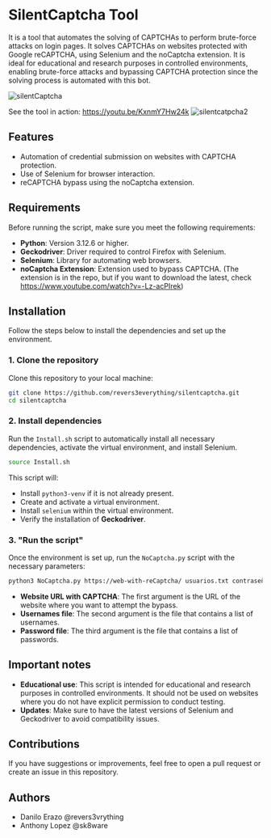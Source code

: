 # SilentCaptcha Tool

It is a tool that automates the solving of CAPTCHAs to perform brute-force attacks on login pages. It solves CAPTCHAs on websites protected with Google reCAPTCHA, using Selenium and the noCaptcha extension. It is ideal for educational and research purposes in controlled environments, enabling brute-force attacks and bypassing CAPTCHA protection since the solving process is automated with this bot.

![silentCaptcha](https://github.com/user-attachments/assets/79502eb7-6e91-4279-a351-220646bcfec4)

See the tool in action: https://youtu.be/KxnmY7Hw24k
![silentcatpcha2](https://github.com/user-attachments/assets/7be15c7a-5d93-47b7-957a-62d827b5c763)


## Features

- Automation of credential submission on websites with CAPTCHA protection.
- Use of Selenium for browser interaction.
- reCAPTCHA bypass using the noCaptcha extension.

## Requirements

Before running the script, make sure you meet the following requirements:

- **Python**: Version 3.12.6 or higher.
- **Geckodriver**: Driver required to control Firefox with Selenium.
- **Selenium**: Library for automating web browsers.
- **noCaptcha Extension**: Extension used to bypass CAPTCHA. (The extension is in the repo, but if you want to download the latest, check https://www.youtube.com/watch?v=-Lz-acPIrek)

## Installation

Follow the steps below to install the dependencies and set up the environment.

### 1. Clone the repository

Clone this repository to your local machine:

```bash
git clone https://github.com/revers3everything/silentcaptcha.git
cd silentcaptcha
```

### 2. Install dependencies

Run the `Install.sh` script to automatically install all necessary dependencies, activate the virtual environment, and install Selenium.

```bash
source Install.sh
```
This script will:
- Install `python3-venv` if it is not already present.
- Create and activate a virtual environment.
- Install `selenium` within the virtual environment.
- Verify the installation of **Geckodriver**.

### 3. "Run the script"

Once the environment is set up, run the `NoCaptcha.py` script with the necessary parameters:

```bash
python3 NoCaptcha.py https://web-with-reCaptcha/ usuarios.txt contraseñas.txt
```

- **Website URL with CAPTCHA**: The first argument is the URL of the website where you want to attempt the bypass.
- **Usernames file**: The second argument is the file that contains a list of usernames.
- **Password file**: The third argument is the file that contains a list of passwords.

## Important notes

- **Educational use**: This script is intended for educational and research purposes in controlled environments. It should not be used on websites where you do not have explicit permission to conduct testing.
- **Updates**: Make sure to have the latest versions of Selenium and Geckodriver to avoid compatibility issues.

## Contributions

If you have suggestions or improvements, feel free to open a pull request or create an issue in this repository.

## Authors

- Danilo Erazo @revers3vrything
- Anthony Lopez @sk8ware
